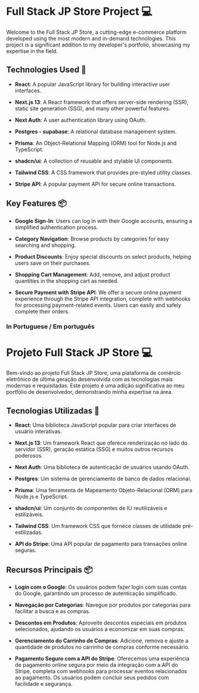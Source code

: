 # Full Stack JP Store Project 💻

Welcome to the Full Stack JP Store, a cutting-edge e-commerce platform developed using the most modern and in-demand technologies. This project is a significant addition to my developer's portfolio, showcasing my expertise in the field.

## Technologies Used 🚀

- **React**: A popular JavaScript library for building interactive user interfaces.

- **Next.js 13**: A React framework that offers server-side rendering (SSR), static site generation (SSG), and many other powerful features.

- **Next Auth**: A user authentication library using OAuth.

- **Postgres - supabase**: A relational database management system.

- **Prisma**: An Object-Relational Mapping (ORM) tool for Node.js and TypeScript.

- **shadcn/ui**: A collection of reusable and stylable UI components.

- **Tailwind CSS**: A CSS framework that provides pre-styled utility classes.

- **Stripe API**: A popular payment API for secure online transactions.

## Key Features 📦

- **Google Sign-In**: Users can log in with their Google accounts, ensuring a simplified authentication process.

- **Category Navigation**: Browse products by categories for easy searching and shopping.

- **Product Discounts**: Enjoy special discounts on select products, helping users save on their purchases.

- **Shopping Cart Management**: Add, remove, and adjust product quantities in the shopping cart as needed.

- **Secure Payment with Stripe API**: We offer a secure online payment experience through the Stripe API integration, complete with webhooks for processing payment-related events. Users can easily and safely complete their orders.

### In Portuguese / Em português

# Projeto Full Stack JP Store 💻

Bem-vindo ao projeto Full Stack JP Store, uma plataforma de comércio eletrônico de última geração desenvolvida com as tecnologias mais modernas e requisitadas. Este projeto é uma adição significativa ao meu portfólio de desenvolvedor, demonstrando minha expertise na área.

## Tecnologias Utilizadas 🚀

- **React**: Uma biblioteca JavaScript popular para criar interfaces de usuário interativas.

- **Next.js 13**: Um framework React que oferece renderização no lado do servidor (SSR), geração estática (SSG) e muitos outros recursos poderosos.

- **Next Auth**: Uma biblioteca de autenticação de usuários usando OAuth.

- **Postgres**: Um sistema de gerenciamento de banco de dados relacional.

- **Prisma**: Uma ferramenta de Mapeamento Objeto-Relacional (ORM) para Node.js e TypeScript.

- **shadcn/ui**: Um conjunto de componentes de IU reutilizáveis e estilizáveis.

- **Tailwind CSS**: Um framework CSS que fornece classes de utilidade pré-estilizadas.

- **API do Stripe**: Uma API popular de pagamento para transações online seguras.

## Recursos Principais 📦

- **Login com o Google**: Os usuários podem fazer login com suas contas do Google, garantindo um processo de autenticação simplificado.

- **Navegação por Categorias**: Navegue por produtos por categorias para facilitar a busca e as compras.

- **Descontos em Produtos**: Aproveite descontos especiais em produtos selecionados, ajudando os usuários a economizar em suas compras.

- **Gerenciamento do Carrinho de Compras**: Adicione, remova e ajuste a quantidade de produtos no carrinho de compras conforme necessário.

- **Pagamento Seguro com a API do Stripe**: Oferecemos uma experiência de pagamento online segura por meio da integração com a API do Stripe, completa com webhooks para processar eventos relacionados ao pagamento. Os usuários podem concluir seus pedidos com facilidade e segurança.
